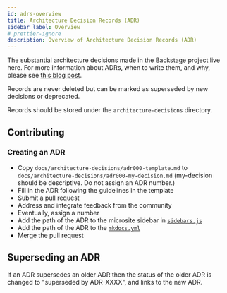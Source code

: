 ```yaml
---
id: adrs-overview
title: Architecture Decision Records (ADR)
sidebar_label: Overview
# prettier-ignore
description: Overview of Architecture Decision Records (ADR)
---
```


The substantial architecture decisions made in the Backstage project live here.
For more information about ADRs, when to write them, and why, please see
[this blog post](https://engineering.atspotify.com/2020/04/14/when-should-i-write-an-architecture-decision-record/).

Records are never deleted but can be marked as superseded by new decisions or
deprecated.

Records should be stored under the `architecture-decisions` directory.

## Contributing

### Creating an ADR

- Copy `docs/architecture-decisions/adr000-template.md` to
  `docs/architecture-decisions/adr000-my-decision.md` (my-decision should be
  descriptive. Do not assign an ADR number.)
- Fill in the ADR following the guidelines in the template
- Submit a pull request
- Address and integrate feedback from the community
- Eventually, assign a number
- Add the path of the ADR to the microsite sidebar in
  [`sidebars.js`](https://github.com/backstage/backstage/blob/master/microsite/sidebars.js)
- Add the path of the ADR to the
  [`mkdocs.yml`](https://github.com/backstage/backstage/blob/master/mkdocs.yml)
- Merge the pull request

## Superseding an ADR

If an ADR supersedes an older ADR then the status of the older ADR is changed to
"superseded by ADR-XXXX", and links to the new ADR.
